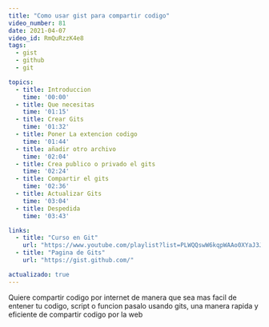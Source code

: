 ```yaml
---
title: "Como usar gist para compartir codigo"
video_number: 81
date: 2021-04-07
video_id: RmQuRzzK4e8
tags:
  - gist
  - github
  - git

topics:
  - title: Introduccion
    time: '00:00'
  - title: Que necesitas
    time: '01:15'
  - title: Crear Gits
    time: '01:32'
  - title: Poner La extencion codigo
    time: '01:44'
  - title: añadir otro archivo
    time: '02:04'
  - title: Crea publico o privado el gits
    time: '02:24'
  - title: Compartir el gits
    time: '02:36'
  - title: Actualizar Gits
    time: '03:04'
  - title: Despedida
    time: '03:43'

links:
  - title: "Curso en Git"
    url: "https://www.youtube.com/playlist?list=PLWQQswW6kqpWAAo0XYaJ3JMyBhUqWSisM"
  - title: "Pagina de Gits"
    url: "https://gist.github.com/"

actualizado: true
---
```


Quiere compartir codigo por internet de manera que sea mas facil de entener tu codigo, script o funcion pasalo usando gits, una manera rapida y eficiente de compartir codigo por la web
